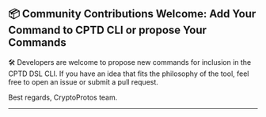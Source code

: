 ## **📦 Community Contributions Welcome: Add Your Command to CPTD CLI or propose Your Commands**

🛠️ Developers are welcome to propose new commands for inclusion in the CPTD DSL CLI.
If you have an idea that fits the philosophy of the tool, feel free to open an issue or submit a pull request.

Best regards, CryptoProtos team.

---
